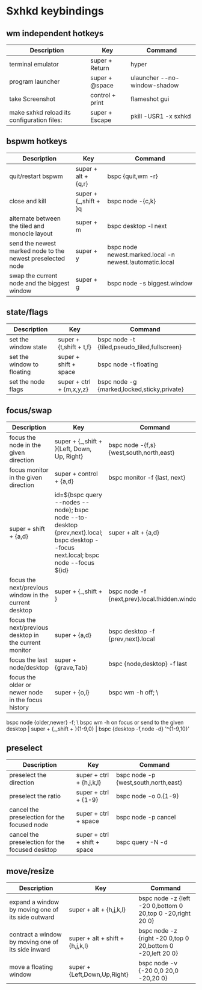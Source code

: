 # Sxhkd keybindings


##  wm independent hotkeys

Description | Key | Command
------------ | ------------- | -------------
terminal emulator | super + Return | hyper 
program launcher | super + @space | ulauncher --no-window-shadow 
take Screenshot | control + print | flameshot gui 
make sxhkd reload its configuration files: | super + Escape | pkill -USR1 -x sxhkd 

##  bspwm hotkeys

Description | Key | Command
------------ | ------------- | -------------
quit/restart bspwm | super + alt + {q,r} | bspc {quit,wm -r} 
close and kill | super + {_,shift + }q | bspc node -{c,k} 
alternate between the tiled and monocle layout | super + m | bspc desktop -l next 
send the newest marked node to the newest preselected node | super + y | bspc node newest.marked.local -n newest.!automatic.local 
swap the current node and the biggest window | super + g | bspc node -s biggest.window 

##  state/flags

Description | Key | Command
------------ | ------------- | -------------
set the window state | super + {t,shift + t,f} | bspc node -t {tiled,pseudo_tiled,fullscreen} 
set the window to floating | super + shift + space | bspc node -t floating 
set the node flags | super + ctrl + {m,x,y,z} | bspc node -g {marked,locked,sticky,private} 

##  focus/swap

Description | Key | Command
------------ | ------------- | -------------
focus the node in the given direction | super + {_,shift + }{Left, Down, Up, Right} | bspc node -{f,s} {west,south,north,east} 
focus monitor in the given direction | super + control + {a,d} | bspc monitor -f {last, next} 
super + shift + {a,d} | id=$(bspc query --nodes --node); bspc node --to-desktop {prev,next}.local; bspc desktop --focus next.local; bspc node --focus ${id} | super + alt + {a,d} | id=$(bspc query --nodes --node); bspc node --to-monitor {prev,next}; bspc monitor --focus {prev,next}; bspc node --focus ${id} | focus the node for the given path jump | super + {p,b,comma,period} | bspc node -f @{parent,brother,first,second} 
focus the next/previous window in the current desktop | super + {_,shift + } | bspc node -f {next,prev}.local.!hidden.window 
focus the next/previous desktop in the current monitor | super + {a,d} | bspc desktop -f {prev,next}.local 
focus the last node/desktop | super + {grave,Tab} | bspc {node,desktop} -f last 
focus the older or newer node in the focus history | super + {o,i} | bspc wm -h off; \ 
bspc node {older,newer} -f; \ 
bspc wm -h on 
focus or send to the given desktop | super + {_,shift + }{1-9,0} | bspc {desktop -f,node -d} '^{1-9,10}' 

##  preselect

Description | Key | Command
------------ | ------------- | -------------
preselect the direction | super + ctrl + {h,j,k,l} | bspc node -p {west,south,north,east} 
preselect the ratio | super + ctrl + {1-9} | bspc node -o 0.{1-9} 
cancel the preselection for the focused node | super + ctrl + space | bspc node -p cancel 
cancel the preselection for the focused desktop | super + ctrl + shift + space | bspc query -N -d | xargs -I id -n 1 bspc node id -p cancel 

##  move/resize

Description | Key | Command
------------ | ------------- | -------------
expand a window by moving one of its side outward | super + alt + {h,j,k,l} | bspc node -z {left -20 0,bottom 0 20,top 0 -20,right 20 0} 
contract a window by moving one of its side inward | super + alt + shift + {h,j,k,l} | bspc node -z {right -20 0,top 0 20,bottom 0 -20,left 20 0} 
move a floating window | super + {Left,Down,Up,Right} | bspc node -v {-20 0,0 20,0 -20,20 0} 
